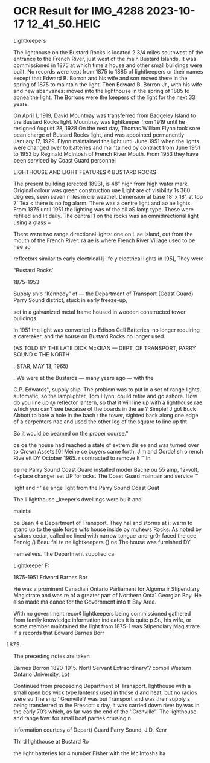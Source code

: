 # OCR Result for IMG_4288 2023-10-17 12_41_50.HEIC

Lightkeepers

The lighthouse on the Bustard Rocks is located 2 3/4 miles
southwest of the entrance to the French River, just west of
the main Bustard Islands. It was commissioned in 1875 at
which time a house and other small buildings were built.
No records were kept from 1875 to 1885 of lightkeepers or
their names except that Edward B. Borron and his wife and
son moved there in the spring of 1875 to maintain the light.
Then Edward B. Borron Jr., with his wife and new abanvanes:
moved into the lighthouse in the spring of 1885 to apnea
the light. The Borrons were the keepers of the light for the
next 33 years.

On April 1, 1919, David Mountnay was transferred from
Badgeley Island to the Bustard Rocks light. Mountnay was
lightkeeper from 1919 until he resigned August 28, 1928
On the next day, Thomas William Flynn took sore pean
charge of Bustard Rocks light, and was appointed
permanently January 17, 1929. Flynn maintained the light
until June 1951 when the lights were changed over to
batteries and maintained by contract from June 1951 to 1953
by Reginald McIntosh of French River Mouth. From 1953
they have been serviced by Coast Guard personnel

LIGHTHOUSE AND LIGHT FEATURES
¢ BUSTARD ROCKS

The present building (erected 1893), is 48” high from high
water mark. Original colour was green construction uae
Light are of visibility 1s 360 degrees, seen seven miles in cle
weather. Dimension at base 18’ x 18’, at top 7’ Tea <
there is no fog alarm. There was a centre light and ao ae
lights. From 1875 until 1951 the lighting was of the oil aS
lamp type. These were refilled and lit daily. The central 1
on the rocks was an omnidirectional light using a glass =

There were two range directional lights: one on L ae
Island, out from the mouth of the French River: ra ae
is where French River Village used to be. hee ao

reflectors similar to early electrical lj i
fe y electrical lights in 195], They were

“Bustard Rocks’

1875-1953

Supply ship “Kennedy” of —
the Department of Transport
(Coast Guard) Parry Sound
district, stuck in early freeze-up,

set in a galvanized metal frame housed in wooden
constructed tower buildings.

In 1951 the light was converted to Edison Cell Batteries,
no longer requiring a caretaker, and the house on Bustard
Rocks no longer used.

(AS TOLD BY THE LATE DICK McKEAN — DEPT,
OF TRANSPORT, PARRY SOUND ¢ THE NORTH

. STAR, MAY 13, 1965)

. We were at the Bustards — many years ago — with the

C.P. Edwards’’, supply ship. The problem was to put in
a set of range lights, automatic, so the lamplighter, Tom
Flynn, could retire and go ashore. How do you line up @
reflector lantern, so that it will line up with a lighthouse
rae which you can’t see because of the boards in the
ae ? Simple! J got Buck Abbott to bore a hole in the bach
: the tower, sighted back along one edge of a carpenters
nae and used the other leg of the square to line up tht

So it would be beamed on the proper course.”

ce oe the house had reached a state of extrem
dis ee and was turned over to Crown Assets [0!
Meine ce buyers came forth. Jim and Gordo!
sh o rench Rive eit DY
October 1965. r contracted to remove lt ™
In

ee ne Parry Sound Coast Guard installed moder
Bache ou 55 amp, 12-volt, 4-place changer set UP for
ocks. The Coast Guard maintain and service ™

light and r ‘
ae ange light from the Parry Sound Coast Guat

The li
lighthouse _keeper’s dwellings were built and

maintai

be Baan 4 e Department of Transport. They hal
and storms at i: warm to stand up to the gale force wits
house inside oy muhews Rocks. As noted by visitors
cedar, called oe lined with narrow tongue-and-gr0r
faced the cee Fenoig./) Beau fal te ne
lightkeepers {} ne The house was furnished DY

nemselves. The Department supplied ca

Lightkeeper F:

1875-1951
Edward Barnes Bor

He was a prominent Canadian
Ontario Parliament for Algoma ir
Stipendiary Magistrate and was re
of a greater part of Northern Onta1
Georgian Bay. He also made ma
canoe for the Government into tt
Bay Area.

With no government recor¢
lightkeepers being commissioned
gathered from family knowledge
information indicates it is quite p
Sr., his wife, or some member
maintained the light from 1875-1
was Stipendiary Magistrate. If s
records that Edward Barnes Borr

1875.
The preceding notes are taken

Barnes Borron 1820-1915. Nortl
Servant Extraordinary’? compil
Western Ontario University, Lot

Continued from preceeding
Department of Transport.
lighthouse with a small open bos
wick type lanterns used in those d
and heat, but no radios were su
The ship ‘‘Grenville’? was bui
Transport and was their supply s
being transferred to the Prescott «
day, it was carried down river by
was in the early 70’s which, as far
was the end of the ‘‘Grenville”’
The lighthouse and range tow:
for small boat parties cruising n

Information courtesy of Depart)
Guard Parry Sound, J.D. Kenr

Third lighthouse at Bustard Ro

the light batteries for 4 number
Fisher with the MclIntoshs ha

